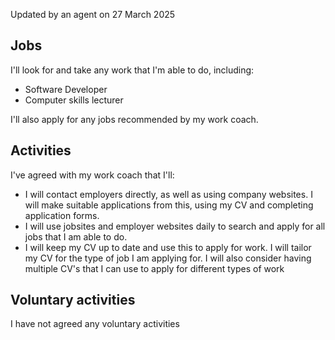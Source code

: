 
Updated by an agent on 27 March 2025

## Jobs

I'll look for and take any work that I'm able to do, including:

- Software Developer
- Computer skills lecturer

I'll also apply for any jobs recommended by my work coach.

## Activities

I've agreed with my work coach that I'll:

- I will contact employers directly, as well as using company websites. I will make suitable applications from this, using my CV and completing application forms.
- I will use jobsites and employer websites daily to search and apply for all jobs that I am able to do.
- I will keep my CV up to date and use this to apply for work. I will tailor my CV for the type of job I am applying for. I will also consider having multiple CV's that I can use to apply for different types of work

## Voluntary activities

I have not agreed any voluntary activities
